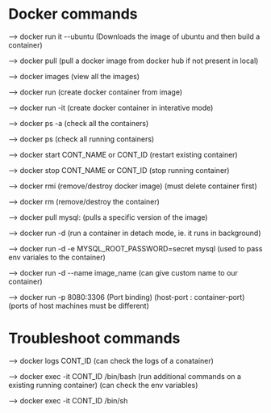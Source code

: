 # Docker commands

--> docker run it --ubuntu
(Downloads the image of ubuntu and then build a container)

--> docker pull <image-name>  (pull a docker image from docker hub if not present in local)

--> docker images (view all the images)

--> docker run <image-name>  (create docker container from image)

--> docker run -it <image-name> (create docker container in interative mode)

--> docker ps -a (check all the containers)

--> docker ps (check all running containers)

--> docker start CONT_NAME or CONT_ID  (restart existing container)

--> docker stop CONT_NAME or CONT_ID  (stop running container)

--> docker rmi <image-name> (remove/destroy docker image) (must delete container first)

--> docker rm <container-name> (remove/destroy the container)

--> docker pull mysql:<version>  (pulls a specific version of the image)

--> docker run -d <image-name> (run a container in detach mode, ie. it runs in background)

--> docker run -d -e MYSQL_ROOT_PASSWORD=secret mysql (used to pass env variales to the container)

--> docker run -d --name <custom-name> image_name (can give custom name to our container)

--> docker run -p 8080:3306 <image-name>  (Port binding) (host-port : container-port) (ports of host machines must be different)

# Troubleshoot commands
--> docker logs CONT_ID  (can check the logs of a conatainer)

--> docker exec -it CONT_ID /bin/bash  (run additional commands on a existing running container) (can check the env variables)

--> docker exec -it CONT_ID /bin/sh 